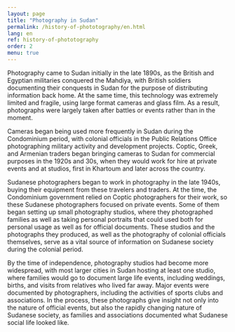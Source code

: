 ```yaml
---
layout: page
title: "Photography in Sudan"
permalink: /history-of-phototography/en.html
lang: en
ref: history-of-phototography
order: 2
menu: true
---
```


Photography came to Sudan initially in the late 1890s, as the British and Egyptian militaries conquered the Mahdiya, with British soldiers documenting their conquests in Sudan for the purpose of distributing information back home. At the same time, this technology was extremely limited and fragile, using large format cameras and glass film. As a result, photographs were largely taken after battles or events rather than in the moment.

Cameras began being used more frequently in Sudan during the Condominium period, with colonial officials in the Public Relations Office photographing military activity and development projects. Coptic, Greek, and Armenian traders began bringing cameras to Sudan  for commercial purposes in the 1920s and 30s, when they would work for hire at private events and at studios, first in Khartoum and later across the country.

Sudanese photographers began to work in photography in the late 1940s, buying their equipment from these travelers and traders. At the time, the Condominium government relied on Coptic photographers for their work, so these Sudanese photographers focused on private events. Some of them began setting up small photography studios, where they photographed families as well as taking personal portraits that could used both for personal usage as well as for official documents. These studios and the photographs they produced, as well as the photography of colonial officials themselves, serve as a vital source of information on Sudanese society during the colonial period.

By the time of independence, photography studios had become more widespread, with most larger cities in Sudan hosting at least one studio, where families would go to document large life events, including weddings, births, and visits from relatives who lived far away. Major events were documented by photographers, including the activities of sports clubs and associations. In the process, these photographs give insight not only into the nature of official events, but also the rapidly changing nature of Sudanese society, as families and associations documented what Sudanese social life looked like.
